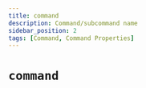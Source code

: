 ```yaml
---
title: command
description: Command/subcommand name
sidebar_position: 2
tags: [Command, Command Properties]
---
```


# `command`